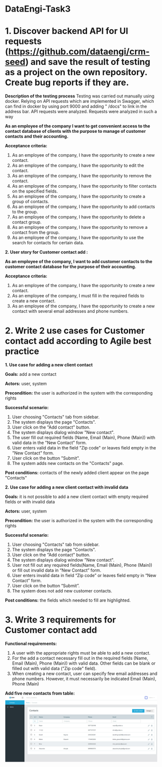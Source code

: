 # DataEngi-Task3
**1. Discover backend API for UI requests (https://github.com/dataengi/crm-seed) and save the result of testing as a project on the own repository. Create bug reports if they are.**
==================================
**Description of the testing process**
Testing was carried out manually using docker. Relying on API requests which are implemented in Swagger, which can find in docker by using port 9000 and adding " /docs" to link in the address bar. API requests were analyzed.
Requests were analyzed in such a way


**As an employee of the company I want to get convenient access to the contact database of clients with the purpose to manage of customer contacts and their accounting.**

**Acceptance criteria:**
1. As an employee of the company, I have the opportunity to create a new contact.
2. As an employee of the company, I have the opportunity to edit the contact.
3. As an employee of the company, I have the opportunity to remove the contact.
4. As an employee of the company, I have the opportunity to filter contacts on the specified fields.
5. As an employee of the company, I have the opportunity to create a group of contacts.
6. As an employee of the company, I have the opportunity to add contacts to the group.
7. As an employee of the company, I have the opportunity to delete a contact group.
8. As an employee of the company, I have the opportunity to remove a contact from the group.
9. As an employee of the company, I have the opportunity to use the search for contacts for certain data.

**2. User story for Customer contact add :**

**As an employee of the company, I want to add customer contacts to the customer contact database for the purpose of their accounting.**

**Acceptance criteria:**
1. As an employee of the company, I have the opportunity to create a new contact.
2. As an employee of the company, I must fill in the required fields to create a new contact.
3. As an employee of the company, I have the opportunity to create a new contact with several email addresses and phone numbers.








**2. Write 2 use cases for Customer contact add according to Agile best practice**
==================================
**1. Use case for adding a new client contact**

**Goals:** add a new contact

**Actors:** user, system

**Precondition:** the user is authorized in the system with the corresponding rights

**Successful scenario:**
1.	User choosing "Contacts" tab from sidebar.
2.	The system displays the page "Contacts".
3.	User сlick on the "Add contact" button.
4.	The system displays dialog window "New contact".
5.	The user fill out required fields (Name, Email (Main), Phone (Main)) with valid data in the "New Contact" form.
6.	User enters valid data in the field "Zip code" or leaves field empty in the "New Contact" form.
7.	User click on the button "Submit".
8.	The system adds new contacts on the "Contacts" page.


**Post conditions:** contacts of the newly added client appear on the page "Contacts"


**2. Use case for adding a new client contact with invalid data**

**Goals:** it is not possible to add a new client contact with empty required fields or with invalid data

**Actors:** user, system

**Precondition:** the user is authorized in the system with the corresponding rights

**Successful scenario:**
1.	User choosing "Contacts" tab from sidebar.
2.	The system displays the page "Contacts".
3.	User сlick on the "Add contact" button.
4.	The system displays dialog window "New contact".
5.	User not fill out any required fields(Name, Email (Main), Phone (Main)) or fill out invalid data in “New Contact” form.
6.	User enters invalid data in field “Zip code” or leaves field empty in “New Contact” form.
7.	User click on the button “Submit”.
8.	The system does not add new customer contacts.


**Post conditions:** the fields which needed to fill are highlighted.

**3. Write 3 requirements for Customer contact add**
==================================

**Functional requirements:**
1.	A user with the appropriate rights must be able to add a new contact.
2.	For the add a contact necessary fill out in the required fields (Name, Email (Main), Phone (Main)) with valid data. Other fields can be blank or filled out with valid data ("Zip code" field).
3.	When creating a new contact, user can specify few email addresses and phone numbers. However, it must necessarily be indicated Email (Main), Phone (Main)

**Add five new contacts from table:**
![Image alt](https://github.com/doctor9393/DataEngi-task-QA/blob/master/forTask2.jpg)


